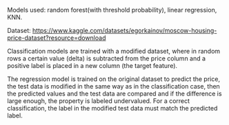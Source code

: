 Models used: random forest(with threshold probability), linear regression, KNN.

Dataset: https://www.kaggle.com/datasets/egorkainov/moscow-housing-price-dataset?resource=download

Classification models are trained with a modified dataset, where in random rows a certain value (delta) is subtracted from the price column and a positive label is placed in a new column (the target feature).

The regression model is trained on the original dataset to predict the price, the test data is modified in the same way as in the classification case, then the predicted values and the test data are compared and if the difference is large enough, the property is labeled undervalued. For a correct classification, the label in the modified test data must match the predicted label.

